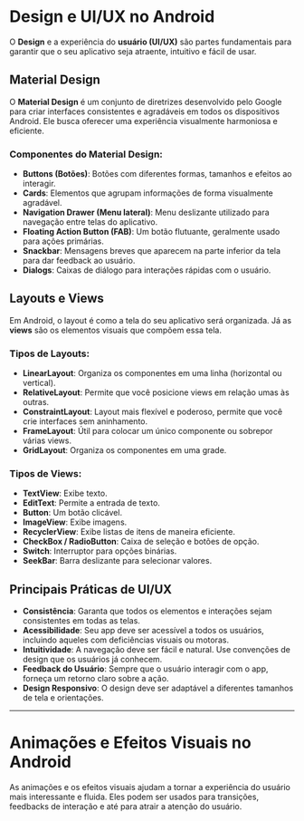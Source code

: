 # Design e UI/UX no Android

O **Design** e a experiência do **usuário (UI/UX)** são partes fundamentais para garantir que o seu aplicativo seja atraente, intuitivo e fácil de usar.

## **Material Design**

O **Material Design** é um conjunto de diretrizes desenvolvido pelo Google para criar interfaces consistentes e agradáveis em todos os dispositivos Android. Ele busca oferecer uma experiência visualmente harmoniosa e eficiente.

### Componentes do Material Design:
- **Buttons (Botões)**: Botões com diferentes formas, tamanhos e efeitos ao interagir.
- **Cards**: Elementos que agrupam informações de forma visualmente agradável.
- **Navigation Drawer (Menu lateral)**: Menu deslizante utilizado para navegação entre telas do aplicativo.
- **Floating Action Button (FAB)**: Um botão flutuante, geralmente usado para ações primárias.
- **Snackbar**: Mensagens breves que aparecem na parte inferior da tela para dar feedback ao usuário.
- **Dialogs**: Caixas de diálogo para interações rápidas com o usuário.

## **Layouts e Views**

Em Android, o layout é como a tela do seu aplicativo será organizada. Já as **views** são os elementos visuais que compõem essa tela.

### Tipos de Layouts:
- **LinearLayout**: Organiza os componentes em uma linha (horizontal ou vertical).
- **RelativeLayout**: Permite que você posicione views em relação umas às outras.
- **ConstraintLayout**: Layout mais flexível e poderoso, permite que você crie interfaces sem aninhamento.
- **FrameLayout**: Útil para colocar um único componente ou sobrepor várias views.
- **GridLayout**: Organiza os componentes em uma grade.

### Tipos de Views:
- **TextView**: Exibe texto.
- **EditText**: Permite a entrada de texto.
- **Button**: Um botão clicável.
- **ImageView**: Exibe imagens.
- **RecyclerView**: Exibe listas de itens de maneira eficiente.
- **CheckBox / RadioButton**: Caixa de seleção e botões de opção.
- **Switch**: Interruptor para opções binárias.
- **SeekBar**: Barra deslizante para selecionar valores.

## **Principais Práticas de UI/UX**
- **Consistência**: Garanta que todos os elementos e interações sejam consistentes em todas as telas.
- **Acessibilidade**: Seu app deve ser acessível a todos os usuários, incluindo aqueles com deficiências visuais ou motoras.
- **Intuitividade**: A navegação deve ser fácil e natural. Use convenções de design que os usuários já conhecem.
- **Feedback do Usuário**: Sempre que o usuário interagir com o app, forneça um retorno claro sobre a ação.
- **Design Responsivo**: O design deve ser adaptável a diferentes tamanhos de tela e orientações.

---

# Animações e Efeitos Visuais no Android

As animações e os efeitos visuais ajudam a tornar a experiência do usuário mais interessante e fluida. Eles podem ser usados para transições, feedbacks de interação e até para atrair a atenção do usuário.



